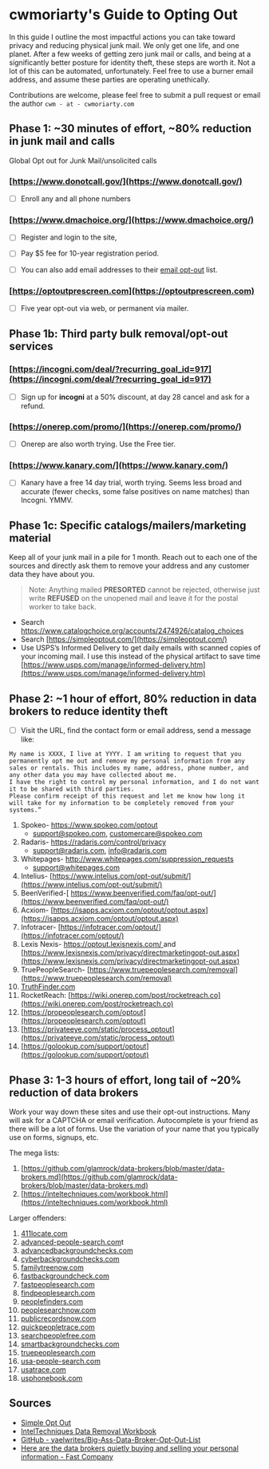 # cwmoriarty's Guide to Opting Out


In this guide I outline the most impactful actions you can take toward privacy and reducing physical junk mail. We only get one life, and one planet. After a few weeks of getting zero junk mail or calls, and being at a significantly better posture for identity theft, these steps are worth it. Not a lot of this can be automated, unfortunately. Feel free to use a burner email address, and assume these parties are operating unethically.

Contributions are welcome, please feel free to submit a pull request or email the author `cwm - at - cwmoriarty.com` 


## Phase 1: ~30 minutes of effort, ~80% reduction in junk mail and calls
Global Opt out for Junk Mail/unsolicited calls


### [https://www.donotcall.gov/](https://www.donotcall.gov/)
 - [ ]  Enroll any and all phone numbers


### [https://www.dmachoice.org/](https://www.dmachoice.org/)
 - [ ]  Register and login to the site,
 - [ ]  Pay $5 fee for 10-year registration period.
 - [ ]  You can also add email addresses to their [email opt-out](https://www.ims-dm.com/cgi/optoutemps.php) list.	


### [https://optoutprescreen.com](https://optoutprescreen.com)
 - [ ] Five year opt-out via web, or permanent via mailer.


## Phase 1b: Third party bulk removal/opt-out services

### [https://incogni.com/deal/?recurring_goal_id=917](https://incogni.com/deal/?recurring_goal_id=917) 

 - [ ] Sign up for **incogni** at a 50% discount, at day 28 cancel and ask for a refund.

### [https://onerep.com/promo/](https://onerep.com/promo/)

 - [ ] Onerep are also worth trying. Use the Free tier.

### [https://www.kanary.com/](https://www.kanary.com/)
 - [ ] Kanary have a free 14 day trial, worth trying. Seems less broad and accurate (fewer checks, some false positives on name matches) than Incogni. YMMV.


## Phase 1c: Specific catalogs/mailers/marketing material

Keep all of your junk mail in a pile for 1 month. Reach out to each one of the sources and directly ask them to remove your address and any customer data they have about you. 

> Note: Anything mailed **PRESORTED** cannot be rejected, otherwise just write **REFUSED** on the unopened mail and leave it for the postal worker to take back.

- Search [https://www.catalogchoice.org/accounts/2474926/catalog_choices  ](https://www.catalogchoice.org/accounts/2474926/catalog_choices)
- Search [https://simpleoptout.com/](https://simpleoptout.com/)
- Use USPS’s Informed Delivery to get daily emails with scanned copies of your incoming mail. I use this instead of the physical artifact to save time [https://www.usps.com/manage/informed-delivery.htm](https://www.usps.com/manage/informed-delivery.htm)


## Phase 2: ~1 hour of effort, 80% reduction in data brokers to reduce identity theft



 - [ ] Visit the URL, find the contact form or email address, send a message like:
```
My name is XXXX, I live at YYYY. I am writing to request that you permanently opt me out and remove my personal information from any sales or rentals. This includes my name, address, phone number, and any other data you may have collected about me.
I have the right to control my personal information, and I do not want it to be shared with third parties.
Please confirm receipt of this request and let me know how long it will take for my information to be completely removed from your systems.”
```


1. Spokeo- [https://www.spokeo.com/optout ](https://www.spokeo.com/optout)
    - support@spokeo.com, customercare@spokeo.com
2. Radaris- [https://radaris.com/control/privacy ](https://radaris.com/control/privacy)
    - support@radaris.com, info@radaris.com
3. Whitepages- [http://www.whitepages.com/suppression_requests ](http://www.whitepages.com/suppression_requests)
    - support@whitepages.com
4. Intelius- [https://www.intelius.com/opt-out/submit/](https://www.intelius.com/opt-out/submit/)
5. BeenVerified-[ https://www.beenverified.com/faq/opt-out/](https://www.beenverified.com/faq/opt-out/)
6. Acxiom- [https://isapps.acxiom.com/optout/optout.aspx](https://isapps.acxiom.com/optout/optout.aspx)
7. Infotracer- [https://infotracer.com/optout/](https://infotracer.com/optout/)
8. Lexis Nexis- [https://optout.lexisnexis.com/ ](https://optout.lexisnexis.com/)and [https://www.lexisnexis.com/privacy/directmarketingopt-out.aspx](https://www.lexisnexis.com/privacy/directmarketingopt-out.aspx)
9. TruePeopleSearch- [https://www.truepeoplesearch.com/removal](https://www.truepeoplesearch.com/removal)
10. [TruthFinder.com](TruthFinder.com)
11. RocketReach: [https://wiki.onerep.com/post/rocketreach.co](https://wiki.onerep.com/post/rocketreach.co)
12. [https://propeoplesearch.com/optout](https://propeoplesearch.com/optout)
13. [https://privateeye.com/static/process_optout](https://privateeye.com/static/process_optout)
14. [https://golookup.com/support/optout](https://golookup.com/support/optout)


## Phase 3: 1-3 hours of effort, long tail of ~20% reduction of data brokers

Work your way down these sites and use their opt-out instructions. Many will ask for a CAPTCHA or email verification. Autocomplete is your friend as there will be a lot of forms. Use the variation of your name that you typically use on forms, signups, etc.

The mega lists:
1. [https://github.com/glamrock/data-brokers/blob/master/data-brokers.md](https://github.com/glamrock/data-brokers/blob/master/data-brokers.md)
2. [https://inteltechniques.com/workbook.html](https://inteltechniques.com/workbook.html)

Larger offenders:
1. [411locate.com](411locate.com)
2. [advanced-people-search.com](advanced-people-search.com)t
3. [advancedbackgroundchecks.com](advancedbackgroundchecks.com)
4. [cyberbackgroundchecks.com](cyberbackgroundchecks.com)
5. [familytreenow.com](familytreenow.com)
6. [fastbackgroundcheck.com](fastbackgroundcheck.com)
7. [fastpeoplesearch.com](fastpeoplesearch.com)
8. [findpeoplesearch.com](findpeoplesearch.com)
9. [peoplefinders.com](peoplefinders.com)
10. [peoplesearchnow.com](peoplesearchnow.com)
11. [publicrecordsnow.com](publicrecordsnow.com)
12. [quickpeopletrace.com](quickpeopletrace.com)
13. [searchpeoplefree.com](searchpeoplefree.com)
14. [smartbackgroundchecks.com](smartbackgroundchecks.com)
15. [truepeoplesearch.com](truepeoplesearch.com)
16. [usa-people-search.com](usa-people-search.com)
17. [usatrace.com](usatrace.com)
18. [usphonebook.com](usphonebook.com)


## Sources
* [Simple Opt Out](https://simpleoptout.com/)
* [IntelTechniques Data Removal Workbook](https://inteltechniques.com/workbook.html)
* [GitHub - yaelwrites/Big-Ass-Data-Broker-Opt-Out-List](https://github.com/yaelwrites/Big-Ass-Data-Broker-Opt-Out-List)
* [Here are the data brokers quietly buying and selling your personal information - Fast Company](https://www.fastcompany.com/90310803/here-are-the-data-brokers-quietly-buying-and-selling-your-personal-information)
